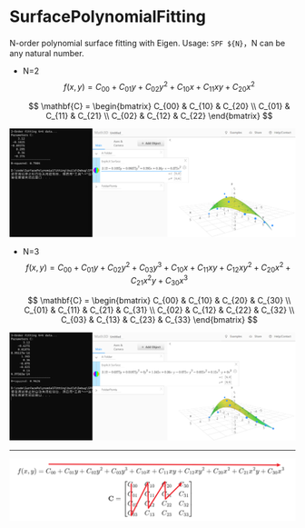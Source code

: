 # SurfacePolynomialFitting
N-order polynomial surface fitting with Eigen. Usage: `SPF ${N}`，N can be any natural number.

* N=2
  $$
  f(x,y) = C_{00}+C_{01}y+C_{02}y^2+C_{10}x+C_{11}xy+C_{20}x^2
  $$

  $$
  \mathbf{C} = \begin{bmatrix} C_{00} & C_{10} & C_{20} \\ C_{01} & C_{11} & C_{21} \\ C_{02} & C_{12} & C_{22} \end{bmatrix}
  $$

![image-20231209230316793](media\image-20231209230316793.png)

* N=3
  $$
  f(x,y) = C_{00}+C_{01}y+C_{02}y^2+C_{03}y^3+C_{10}x+C_{11}xy+C_{12}xy^2+C_{20}x^2+C_{21}x^2y+C_{30}x^3
  $$

  $$
  \mathbf{C} = \begin{bmatrix} C_{00} & C_{10} & C_{20} & C_{30} \\ C_{01} & C_{11} & C_{21} & C_{31} \\ C_{02} & C_{12} & C_{22} & C_{32} \\ C_{03} & C_{13} & C_{23} & C_{33} \end{bmatrix}
  $$

![image-20231209231735500](media/image-20231209231735500.png)

---------------

![image-20231209232155304](media/image-20231209232155304.png)

